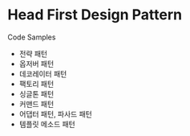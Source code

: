 # Head First Design Pattern
Code Samples
- 전략 패턴
- 옵저버 패턴
- 데코레이터 패턴
- 팩토리 패턴
- 싱글톤 패턴
- 커맨드 패턴
- 어댑터 패턴, 파사드 패턴
- 템플릿 메소드 패턴
